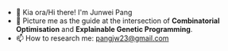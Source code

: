 - 👋 Kia ora/Hi there! I'm Junwei Pang
- 🚦 Picture me as the guide at the intersection of **Combinatorial Optimisation** and **Explainable Genetic Programming**.
- 📫 How to research me: pangjw23@gmail.com 
<!--
**junwei-pang/junwei-pang** is a ✨ _special_ ✨ repository because its `README.md` (this file) appears on your GitHub profile.

Here are some ideas to get you started:

- 🔭 I’m currently working on ...
- 🌱 I’m currently learning ...
- 👯 I’m looking to collaborate on ...
- 🤔 I’m looking for help with ...
- 💬 Ask me about ...
- 📫 How to reach me: ...
- 😄 Pronouns: ...
- ⚡ Fun fact: ...
-->
